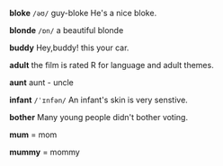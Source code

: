 **bloke**
`/əʊ/`
guy-bloke
He's a nice bloke.

**blonde**
`/ɒn/`
a beautiful blonde

**buddy**
Hey,buddy! this your car.

**adult**
the film is rated R for language and adult themes.

**aunt**
aunt - uncle

**infant** 
`/ˈɪnfən/`
An infant's skin is very senstive.

**bother**
Many young people didn't bother voting.

**mum** 
 = mom

**mummy** 
 = mommy